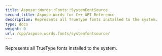 ```yaml
---
title: Aspose::Words::Fonts::SystemFontSource
second_title: Aspose.Words for C++ API Reference
description: Represents all TrueType fonts installed to the system. 
type: docs
weight: 0
url: /cpp/aspose.words.fonts/systemfontsource/
---
```


Represents all TrueType fonts installed to the system. 


